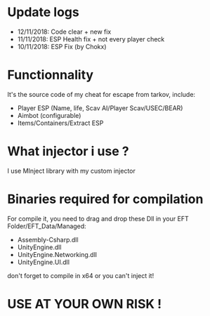 # Update logs

* 12/11/2018: Code clear + new fix
* 11/11/2018: ESP Health fix + not every player check
* 10/11/2018: ESP Fix (by Chokx)

# Functionnality

It's the source code of my cheat for escape from tarkov, include:
* Player ESP (Name, life, Scav AI/Player Scav/USEC/BEAR)
* Aimbot (configurable)
* Items/Containers/Extract ESP


# What injector i use ?

I use MInject library with my custom injector


# Binaries required for compilation
For compile it, you need to drag and drop these Dll in your EFT Folder/EFT_Data/Managed:
* Assembly-Csharp.dll
* UnityEngine.dll
* UnityEngine.Networking.dll
* UnityEngine.UI.dll

don't forget to compile in x64 or you can't inject it!

# USE AT YOUR OWN RISK !
